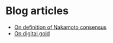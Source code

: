 # Blog articles

*  [On definition of Nakamoto consensus](blog/nakamoto.md)
*  [On digital gold](blog/digital_gold.md)
